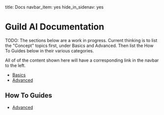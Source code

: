 title: Docs
navbar_item: yes
hide_in_sidenav: yes

# Guild AI Documentation

TODO: The sections below are a work in progress. Current thinking is
to list the "Concept" topics first, under Basics and Advanced. Then
list the How To Guides below in their various categories.

All of of the content shown here will have a corresponding link in the
navbar to the left.

- [Basics](category:/#basic-concept)
- [Advanced](category:/#advanced-concept)

<!--
- [Scripts](category:/#scripts)
- [Projects](category:/#projects)
- [Operation Resources](category:/#resources)
- [Advanced](category:/#advanced)
- [Debugging](category:/#debug)
-->

## How To Guides

- [Advanced](category:/howto/#advanced)

<!--
- [Get Started](category:#get-started)
- [Concepts](category:#core-concept)
- [Tools](category:#tool)
- [Reference](category:#reference)
- [Popular guides](category:/docs/guides/#popular)
-->
